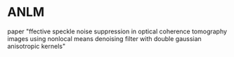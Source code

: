 # ANLM
paper "ffective speckle noise suppression in
optical coherence tomography images using nonlocal means denoising
filter with double gaussian anisotropic kernels"
